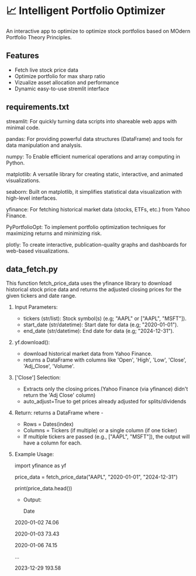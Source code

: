 # 📈 Intelligent Portfolio Optimizer
An interactive app to optimize to optimize stock portfolios based on MOdern Portfolio Theory Principles. 

## Features
- Fetch live stock price data
- Optimize portfolio for max sharp ratio
- Vizualize asset allocation and performance
- Dynamic easy-to-use stremlit interface

## requirements.txt
streamlit: For quickly turning data scripts into shareable web apps with minimal code.

pandas: For providing powerful data structures (DataFrame) and tools for data manipulation and analysis.

numpy: To Enable efficient numerical operations and array computing in Python.

matplotlib: A versatile library for creating static, interactive, and animated visualizations.

seaborn: Built on matplotlib, it simplifies statistical data visualization with high-level interfaces.

yfinance: For fetching historical market data (stocks, ETFs, etc.) from Yahoo Finance.

PyPortfolioOpt: To implement portfolio optimization techniques for maximizing returns and minimizing risk.

plotly: To create interactive, publication-quality graphs and dashboards for web-based visualizations.

## data_fetch.py
This function fetch_price_data uses the yfinance library to download historical stock price data and returns the adjusted closing prices for the given tickers and date range.

1. Input Parameters:
   - tickers (str/list): Stock symbol(s) (e.g; "AAPL" or ["AAPL", "MSFT"]).
   - start_date (str/datetime): Start date for data (e.g; "2020-01-01").
   - end_date (str/datetime): End date for data (e.g; "2024-12-31").  

2. yf.download():
   - download historical market data from Yahoo Finance.
   - returns a DataFrame with columns like 'Open', 'High', 'Low', 'Close', 'Adj_Close', 'Volume'.

3. ['Close'] Selection:
   - Extracts only the closing prices.(Yahoo Finance (via yfinance) didn't return the 'Adj Close' column)
   - auto_adjust=True to get prices already adjusted for splits/dividends

4. Return: returns a DataFrame where -
   - Rows = Dates(index)
   - Columns = Tickers (if multiple) or a single column (if one ticker)
   - If multiple tickers are passed (e.g., ["AAPL", "MSFT"]), the output will have a column for each.

5. Example Usage:

   import yfinance as yf
   
   price_data = fetch_price_data("AAPL", "2020-01-01", "2024-12-31")
   
   print(price_data.head())
   - Output:

       Date
       
    2020-01-02    74.06
    
    2020-01-03    73.43
    
    2020-01-06    74.15
    
    ...
    
    2023-12-29    193.58


